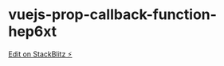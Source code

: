# vuejs-prop-callback-function-hep6xt

[Edit on StackBlitz ⚡️](https://stackblitz.com/edit/vuejs-prop-callback-function-hep6xt)